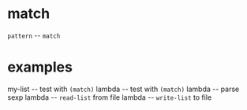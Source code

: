 # match

`pattern` -- `match`

# examples

my-list -- test with `(match)`
lambda -- test with `(match)`
lambda -- parse sexp
lambda -- `read-list` from file
lambda -- `write-list` to file
